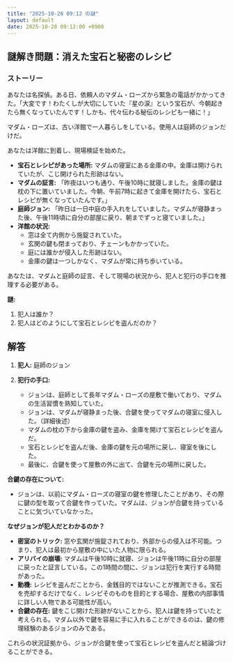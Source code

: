 ```yaml
---
title: "2025-10-28 09:12 の謎"
layout: default
date: 2025-10-28 09:12:00 +0900
---
```

## 謎解き問題：消えた宝石と秘密のレシピ

### ストーリー

あなたは名探偵。ある日、依頼人のマダム・ローズから緊急の電話がかかってきた。「大変です！わたくしが大切にしていた『星の涙』という宝石が、今朝起きたら無くなっていたんです！しかも、代々伝わる秘伝のレシピも一緒に！」

マダム・ローズは、古い洋館で一人暮らしをしている。使用人は庭師のジョンだけだ。

あなたは洋館に到着し、現場検証を始めた。

*   **宝石とレシピがあった場所:** マダムの寝室にある金庫の中。金庫は開けられていたが、こじ開けられた形跡はない。
*   **マダムの証言:** 「昨夜はいつも通り、午後10時に就寝しました。金庫の鍵は枕の下に置いていました。今朝、午前7時に起きて金庫を開けたら、宝石とレシピが無くなっていたんです。」
*   **庭師ジョン:** 「昨日は一日中庭の手入れをしていました。マダムが寝静まった後、午後11時頃に自分の部屋に戻り、朝までずっと寝ていました。」
*   **洋館の状況:**
    *   窓は全て内側から施錠されていた。
    *   玄関の鍵も閉まっており、チェーンもかかっていた。
    *   庭には誰かが侵入した形跡はない。
    *   金庫の鍵は一つしかなく、マダムが常に持ち歩いている。

あなたは、マダムと庭師の証言、そして現場の状況から、犯人と犯行の手口を推理する必要がある。

**謎:**

1.  犯人は誰か？
2.  犯人はどのようにして宝石とレシピを盗んだのか？

## 解答

1.  **犯人:** 庭師のジョン

2.  **犯行の手口:**

    *   ジョンは、庭師として長年マダム・ローズの屋敷で働いており、マダムの生活習慣を熟知していた。
    *   ジョンは、マダムが寝静まった後、合鍵を使ってマダムの寝室に侵入した。（詳細後述）
    *   マダムの枕の下から金庫の鍵を盗み、金庫を開けて宝石とレシピを盗んだ。
    *   宝石とレシピを盗んだ後、金庫の鍵を元の場所に戻し、寝室を後にした。
    *   最後に、合鍵を使って屋敷の外に出て、合鍵を元の場所に戻した。

**合鍵の存在について:**

*   ジョンは、以前にマダム・ローズの寝室の鍵を修理したことがあり、その際に鍵の型を取って合鍵を作っていた。マダムは、ジョンが合鍵を持っていることに気づいていなかった。

**なぜジョンが犯人だとわかるのか？**

*   **密室のトリック:** 窓や玄関が施錠されており、外部からの侵入は不可能。つまり、犯人は最初から屋敷の中にいた人物に限られる。
*   **アリバイの崩壊:** マダムは午後10時に就寝、ジョンは午後11時に自分の部屋に戻ったと証言している。この1時間の間に、ジョンは犯行を実行する時間があった。
*   **動機:** レシピを盗んだことから、金銭目的ではないことが推測できる。宝石を売却するだけでなく、レシピそのものを目的とする場合、屋敷の内部事情に詳しい人物である可能性が高い。
*   **合鍵の存在:** 鍵をこじ開けた形跡がないことから、犯人は鍵を持っていたと考えられる。マダム以外で鍵を容易に手に入れることができるのは、鍵の修理経験のあるジョンのみである。

これらの状況証拠から、ジョンが合鍵を使って宝石とレシピを盗んだと結論づけることができる。
